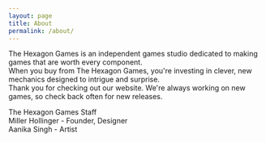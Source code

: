 ```yaml
---
layout: page
title: About
permalink: /about/
---
```

The Hexagon Games is an independent games studio dedicated to making games that are worth every component.  
When you buy from The Hexagon Games, you're investing in clever, new mechanics designed to intrigue and surprise.   
Thank you for checking out our website. We're always working on new games, so check back often for new releases.  

The Hexagon Games Staff  
Miller Hollinger - Founder, Designer  
Aanika Singh - Artist    
